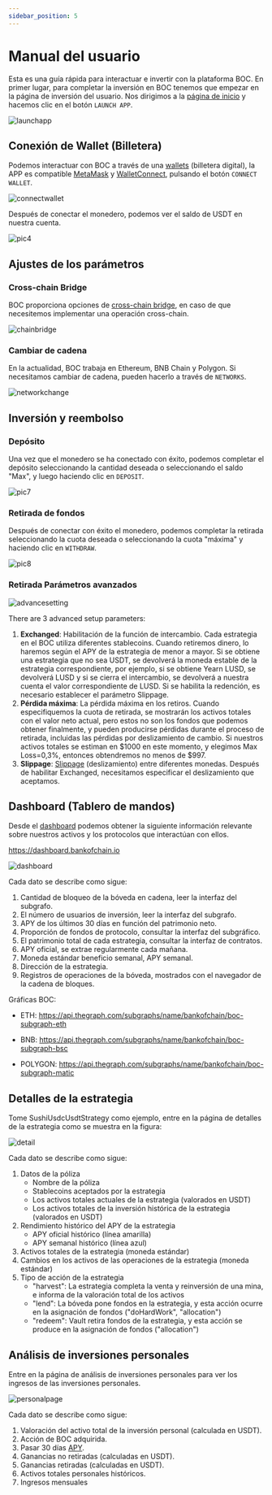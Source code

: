 ```yaml
---
sidebar_position: 5
---
```


# Manual del usuario

Esta es una guía rápida para interactuar e invertir con la plataforma BOC.
En primer lugar, para completar la inversión en BOC tenemos que empezar en la página de inversión del usuario. Nos dirigimos a la [página de inicio](https://bankofchain.io/#/) y hacemos clic en el botón `LAUNCH APP`.

![launchapp](/images/launchapp.png)

## Conexión de Wallet (Billetera)

Podemos interactuar con BOC a través de una [wallets](appendix#wallet) (billetera digital), la APP es compatible [MetaMask](https://metamask.io/) y [WalletConnect](https://walletconnect.com/), pulsando el botón `CONNECT WALLET`.

![connectwallet](/images/connectwallet.png)

Después de conectar el monedero, podemos ver el saldo de USDT en nuestra cuenta.

![pic4](/images/pic-4.png)

## Ajustes de los parámetros

### Cross-chain Bridge

BOC proporciona opciones de [cross-chain bridge](appendix#bridge), en caso de que necesitemos implementar una operación cross-chain.

![chainbridge](/images/chainbridge.png)

### Cambiar de cadena

En la actualidad, BOC trabaja en Ethereum, BNB Chain y Polygon. Si necesitamos cambiar de cadena, pueden hacerlo a través de `NETWORKS`.

![networkchange](/images/networkchange.png)

## Inversión y reembolso

### Depósito

 Una vez que el monedero se ha conectado con éxito, podemos completar el depósito seleccionando la cantidad deseada o seleccionando el saldo "Max", y luego haciendo clic en `DEPOSIT`.

![pic7](/images/pic-7.png)

### Retirada de fondos

Después de conectar con éxito el monedero, podemos completar la retirada seleccionando la cuota deseada o seleccionando la cuota "máxima" y haciendo clic en `WITHDRAW`.

![pic8](/images/pic-8.png)

### Retirada Parámetros avanzados

![advancesetting](/images/advancesetting.png)

There are 3 advanced setup parameters:

1. **Exchanged**: Habilitación de la función de intercambio. Cada estrategia en el BOC utiliza diferentes stablecoins. Cuando retiremos dinero, lo haremos según el APY de la estrategia de menor a mayor. Si se obtiene una estrategia que no sea USDT, se devolverá la moneda estable de la estrategia correspondiente, por ejemplo, si se obtiene Yearn LUSD, se devolverá LUSD y si se cierra el intercambio, se devolverá a nuestra cuenta el valor correspondiente de LUSD. Si se habilita la redención, es necesario establecer el parámetro Slippage.
2. **Pérdida máxima**: La pérdida máxima en los retiros. Cuando especifiquemos la cuota de retirada, se mostrarán los activos totales con el valor neto actual, pero estos no son los fondos que podemos obtener finalmente, y pueden producirse pérdidas durante el proceso de retirada, incluidas las pérdidas por deslizamiento de cambio. Si nuestros activos totales se estiman en $1000 en este momento, y elegimos Max Loss=0,3%, entonces obtendremos no menos de $997.
3. **Slippage**: [Slippage](appendix#slippage) (deslizamiento) entre diferentes monedas. Después de habilitar Exchanged, necesitamos especificar el deslizamiento que aceptamos.

## Dashboard (Tablero de mandos)

Desde el [dashboard](appendix#dashboard) podemos obtener la siguiente información relevante sobre nuestros activos y los protocolos que interactúan con ellos.

<https://dashboard.bankofchain.io>

![dashboard](/images/dashboard.jpg)

Cada dato se describe como sigue:

1. Cantidad de bloqueo de la bóveda en cadena, leer la interfaz del subgrafo.
2. El número de usuarios de inversión, leer la interfaz del subgrafo.
3. APY de los últimos 30 días en función del patrimonio neto.
4. Proporción de fondos de protocolo, consultar la interfaz del subgráfico.
5. El patrimonio total de cada estrategia, consultar la interfaz de contratos.
6. APY oficial, se extrae regularmente cada mañana.
7. Moneda estándar beneficio semanal, APY semanal.
8. Dirección de la estrategia.
9. Registros de operaciones de la bóveda, mostrados con el navegador de la cadena de bloques.

Gráficas BOC:

- ETH: <https://api.thegraph.com/subgraphs/name/bankofchain/boc-subgraph-eth>

- BNB: <https://api.thegraph.com/subgraphs/name/bankofchain/boc-subgraph-bsc>

- POLYGON: <https://api.thegraph.com/subgraphs/name/bankofchain/boc-subgraph-matic>

## Detalles de la estrategia

Tome SushiUsdcUsdtStrategy como ejemplo, entre en la página de detalles de la estrategia como se muestra en la figura:

![detail](/images/detail.jpg)

Cada dato se describe como sigue:

1. Datos de la póliza
      - Nombre de la póliza
      - Stablecoins aceptados por la estrategia
      - Los activos totales actuales de la estrategia (valorados en USDT)
      - Los activos totales de la inversión histórica de la estrategia (valorados en USDT)
2. Rendimiento histórico del APY de la estrategia
      - APY oficial histórico (línea amarilla)
      - APY semanal histórico (línea azul)
3. Activos totales de la estrategia (moneda estándar)
4. Cambios en los activos de las operaciones de la estrategia (moneda estándar)
5. Tipo de acción de la estrategia
      - "harvest": La estrategia completa la venta y reinversión de una mina, e informa de la valoración total de los activos
      - "lend": La bóveda pone fondos en la estrategia, y esta acción ocurre en la asignación de fondos ("doHardWork", "allocation")
      - "redeem": Vault retira fondos de la estrategia, y esta acción se produce en la asignación de fondos ("allocation")

## Análisis de inversiones personales

Entre en la página de análisis de inversiones personales para ver los ingresos de las inversiones personales.

![personalpage](/images/personalpage.jpg)

Cada dato se describe como sigue:

1. Valoración del activo total de la inversión personal (calculada en USDT).
2. Acción de BOC adquirida.
3. Pasar 30 días [APY](appendix#annual-yield-apy).
4. Ganancias no retiradas (calculadas en USDT).
5. Ganancias retiradas (calculadas en USDT).
6. Activos totales personales históricos.
7. Ingresos mensuales
